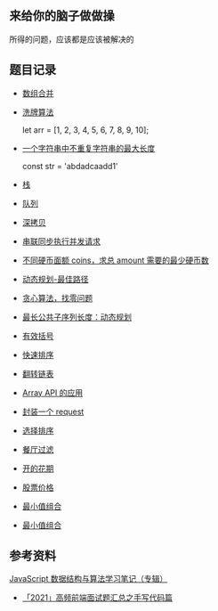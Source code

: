 ## 来给你的脑子做做操

所得的问题，应该都是应该被解决的

## 题目记录

- [数组合并](20230714/index.js)

- [洗牌算法](20221202/洗牌.js)

  let arr = [1, 2, 3, 4, 5, 6, 7, 8, 9, 10];

- [一个字符串中不重复字符串的最大长度](20221202/index.js) 
  
  const str = 'abdadcaadd1'


- [栈](20221203/stack.js)
  
- [队列](20221203/queue.js)

- [深拷贝](20221219/deepclone.js)

- [串联同步执行并发请求](20221220/recorder.ts)
  
- [不同硬币面额 coins，求总 amount 需要的最少硬币数](20230212/index.js)
  
- [动态规划-最佳路径](20230212/index2.js)


- [贪心算法，找零问题](20230212/index3.js)

- [最长公共子序列长度：动态规划](20230214/index.js)

- [有效括号](20230306/index.js)

- [快速排序](20230421/index.js)

- [翻转链表](20230421/index2.js)

- [Array API 的应用](20230504/index.js)

- [封装一个 request](20230422/index.js)

- [选择排序](20230920/index.js)

- [餐厅过滤](20230927/index.js)

- [开的花期](20231007/index.js)

- [股票价格](20231008/index.js)
  
- [最小值组合](20231009/index.js)
  
- [最小值组合](20231011/index.js)

## 参考资料

[JavaScript 数据结构与算法学习笔记（专辑）
](https://xpoet.cn/2020/07/JavaScript%E6%95%B0%E6%8D%AE%E7%BB%93%E6%9E%84%E4%B8%8E%E7%AE%97%E6%B3%95%E5%AD%A6%E4%B9%A0%E7%AC%94%E8%AE%B0%EF%BC%88%E4%B8%93%E8%BE%91%EF%BC%89/)

- [「2021」高频前端面试题汇总之手写代码篇](https://juejin.cn/post/6946136940164939813)